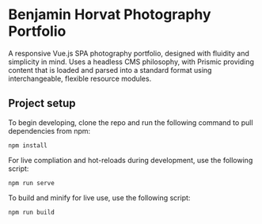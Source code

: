 # Benjamin Horvat Photography Portfolio

A responsive Vue.js SPA photography portfolio, designed with fluidity and simplicity in mind. Uses a headless CMS philosophy, with Prismic providing content that is loaded and parsed into a standard format using interchangeable, flexible resource modules.

## Project setup

To begin developing, clone the repo and run the following command to pull dependencies from npm:
```
npm install
```

For live compliation and hot-reloads during development, use the following script:
```
npm run serve
```

To build and minify for live use, use the following script:
```
npm run build
```
